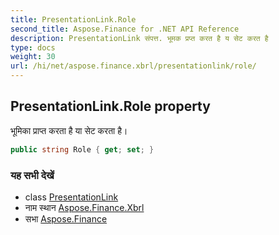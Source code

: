 ```yaml
---
title: PresentationLink.Role
second_title: Aspose.Finance for .NET API Reference
description: PresentationLink संपत्त. भूमक प्रप्त करत है य सेट करत है
type: docs
weight: 30
url: /hi/net/aspose.finance.xbrl/presentationlink/role/
---
```

## PresentationLink.Role property

भूमिका प्राप्त करता है या सेट करता है।

```csharp
public string Role { get; set; }
```

### यह सभी देखें

* class [PresentationLink](../)
* नाम स्थान [Aspose.Finance.Xbrl](../../presentationlink/)
* सभा [Aspose.Finance](../../../)


